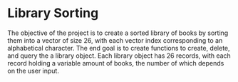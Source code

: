 # Library Sorting
The objective of the project is to create a sorted library of books by sorting them into a vector of size 26, with each vector index corresponding to an alphabetical character.
The end goal is to create functions to create, delete, and query the a library object. Each library object has 26 records, with each record holding a variable amount of books, the number of which depends on the user input.
